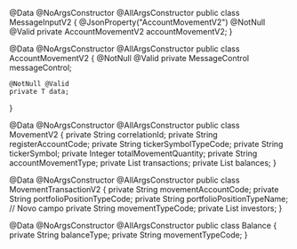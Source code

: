 @Data @NoArgsConstructor @AllArgsConstructor
public class MessageInputV2<T> {
    @JsonProperty("AccountMovementV2")
    @NotNull @Valid
    private AccountMovementV2<T> accountMovementV2;
}

@Data @NoArgsConstructor @AllArgsConstructor
public class AccountMovementV2<T> {
    @NotNull @Valid
    private MessageControl messageControl;

    @NotNull @Valid
    private T data;
}

@Data @NoArgsConstructor @AllArgsConstructor
public class MovementV2 {
    private String correlationId;
    private String registerAccountCode;
    private String tickerSymbolTypeCode;
    private String tickerSymbol;
    private Integer totalMovementQuantity;
    private String accountMovementType;
    private List<MovementTransactionV2> transactions;
    private List<Balance> balances;
}

@Data @NoArgsConstructor @AllArgsConstructor
public class MovementTransactionV2 {
    private String movementAccountCode;
    private String portfolioPositionTypeCode;
    private String portfolioPositionTypeName; // Novo campo
    private String movementTypeCode;
    private List<Investor> investors;
}

@Data @NoArgsConstructor @AllArgsConstructor
public class Balance {
    private String balanceType;
    private String movementTypeCode;
}
